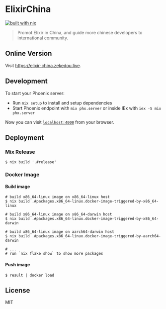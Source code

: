 # ElixirChina

[![built with nix](https://builtwithnix.org/badge.svg)](https://builtwithnix.org)

> Promot Elixir in China, and guide more chinese developers to international community.

## Online Version

Visit <https://elixir-china.zekedou.live>.

## Development

To start your Phoenix server:

- Run `mix setup` to install and setup dependencies
- Start Phoenix endpoint with `mix phx.server` or inside IEx with `iex -S mix phx.server`

Now you can visit [`localhost:4000`](http://localhost:4000) from your browser.

## Deployment

### Mix Release

```
$ nix build '.#release'
```

### Docker Image

#### Build image

```console
# build x86_64-linux image on x86_64-linux host
$ nix build .#packages.x86_64-linux.docker-image-triggered-by-x86_64-linux

# build x86_64-linux image on x86_64-darwin host
$ nix build .#packages.x86_64-linux.docker-image-triggered-by-x86_64-darwin

# build x86_64-linux image on aarch64-darwin host
$ nix build .#packages.x86_64-linux.docker-image-triggered-by-aarch64-darwin

# ...
# run `nix flake show` to show more packages
```

#### Push image

```console
$ result | docker load
```

## License

MIT
